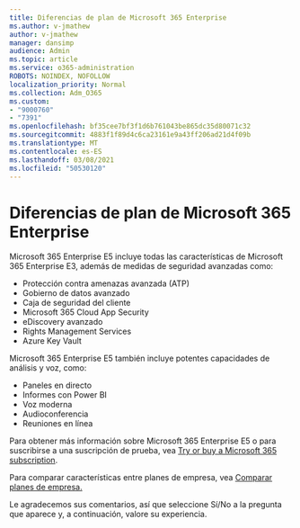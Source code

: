 ```yaml
---
title: Diferencias de plan de Microsoft 365 Enterprise
ms.author: v-jmathew
author: v-jmathew
manager: dansimp
audience: Admin
ms.topic: article
ms.service: o365-administration
ROBOTS: NOINDEX, NOFOLLOW
localization_priority: Normal
ms.collection: Adm_O365
ms.custom:
- "9000760"
- "7391"
ms.openlocfilehash: bf35cee7bf3f1d6b761043be865dc35d80071c32
ms.sourcegitcommit: 4883f1f89d4c6ca23161e9a43ff206ad21d4f09b
ms.translationtype: MT
ms.contentlocale: es-ES
ms.lasthandoff: 03/08/2021
ms.locfileid: "50530120"
---
```

# <a name="microsoft-365-enterprise-plan-differences"></a>Diferencias de plan de Microsoft 365 Enterprise

Microsoft 365 Enterprise E5 incluye todas las características de Microsoft 365 Enterprise E3, además de medidas de seguridad avanzadas como:

- Protección contra amenazas avanzada (ATP)
- Gobierno de datos avanzado
- Caja de seguridad del cliente
- Microsoft 365 Cloud App Security
- eDiscovery avanzado
- Rights Management Services
- Azure Key Vault

Microsoft 365 Enterprise E5 también incluye potentes capacidades de análisis y voz, como:

- Paneles en directo
- Informes con Power BI
- Voz moderna
- Audioconferencia
- Reuniones en línea

Para obtener más información sobre Microsoft 365 Enterprise E5 o para suscribirse a una suscripción de prueba, vea [Try or buy a Microsoft 365 subscription](https://go.microsoft.com/fwlink/?linkid=2099673).

Para comparar características entre planes de empresa, vea [Comparar planes de empresa.](https://go.microsoft.com/fwlink/?linkid=2097200)

Le agradecemos sus comentarios, así que seleccione Sí/No a la pregunta que aparece y, a continuación, valore su experiencia.
